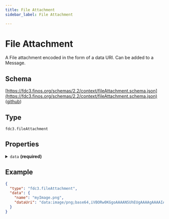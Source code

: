 ```yaml
---
title: File Attachment
sidebar_label: File Attachment

---
```


# File Attachment

A File attachment encoded in the form of a data URI. Can be added to a Message.

## Schema

[https://fdc3.finos.org/schemas/2.2/context/fileAttachment.schema.json](https://fdc3.finos.org/schemas/2.2/context/fileAttachment.schema.json) ([github](https://github.com/finos/FDC3/tree/main/packages/fdc3-context/schemas/context/fileAttachment.schema.json))

## Type

`fdc3.fileAttachment`

## Properties

<details>
  <summary><code>data</code> <strong>(required)</strong></summary>

**type**: `object`

**Subproperties:**

<details>
  <summary><code>name</code> <strong>(required)</strong></summary>

**type**: `string`

The name of the attached file

</details>

<details>
  <summary><code>dataUri</code> <strong>(required)</strong></summary>

**type**: `string`

A data URI encoding the content of the file to be attached

</details>

</details>

## Example

```json
{
  "type": "fdc3.fileAttachment",
  "data": {
    "name": "myImage.png",
    "dataUri": "data:image/png;base64,iVBORw0KGgoAAAANSUhEUgAAAAgAAAAIAQMAAAD+wSzIAAAABlBMVEX///+/v7+jQ3Y5AAAADklEQVQI12P4AIX8EAgALgAD/aNpbtEAAAAASUVORK5CYII"
  }
}
```

